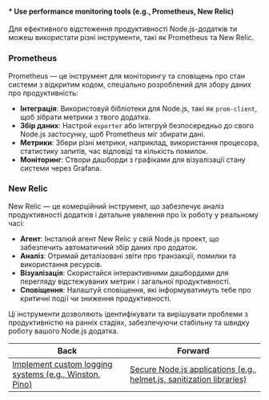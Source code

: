 #### * Use performance monitoring tools (e.g., Prometheus, New Relic)

Для ефективного відстеження продуктивності Node.js-додатків ти можеш використати різні інструменти, такі як Prometheus та New Relic. 

### Prometheus
Prometheus — це інструмент для моніторингу та сповіщень про стан системи з відкритим кодом, спеціально розроблений для збору даних про продуктивність:

- **Інтеграція**: Використовуй бібліотеки для Node.js, такі як `prom-client`, щоб зібрати метрики з твого додатка.
- **Збір даних**: Настрой `exporter` або інтегруй безпосередньо до свого Node.js застосунку, щоб Prometheus міг збирати дані.
- **Метрики**: Збери різні метрики, наприклад, використання процесора, статистику запитів, час відповіді та кількість помилок.
- **Моніторинг**: Створи дашборди з графіками для візуалізації стану системи через Grafana.

### New Relic
New Relic — це комерційний інструмент, що забезпечує аналіз продуктивності додатків і детальне уявлення про їх роботу у реальному часі:

- **Агент**: Інсталюй агент New Relic у свій Node.js проект, що забезпечить автоматичний збір даних про додаток.
- **Аналіз**: Отримай деталізовані звіти про транзакції, помилки та використання ресурсів.
- **Візуалізація**: Скористайся інтерактивними дашбордами для перегляду відстежуваних метрик і загальної продуктивності.
- **Сповіщення**: Налаштуй сповіщення, які інформуватимуть тебе про критичні події чи зниження продуктивності.

Ці інструменти дозволяють ідентифікувати та вирішувати проблеми з продуктивністю на ранніх стадіях, забезпечуючи стабільну та швидку роботу вашого Node.js додатка.

| Back | Forward |
|---|---|
| [Implement custom logging systems (e.g., Winston, Pino)](/ua/senior/nodejs/implement-custom-logging-systems-eg-winston-pino.md)  | [Secure Node.js applications (e.g., helmet.js, sanitization libraries)](/ua/senior/nodejs/secure-nodejs-applications.md) |